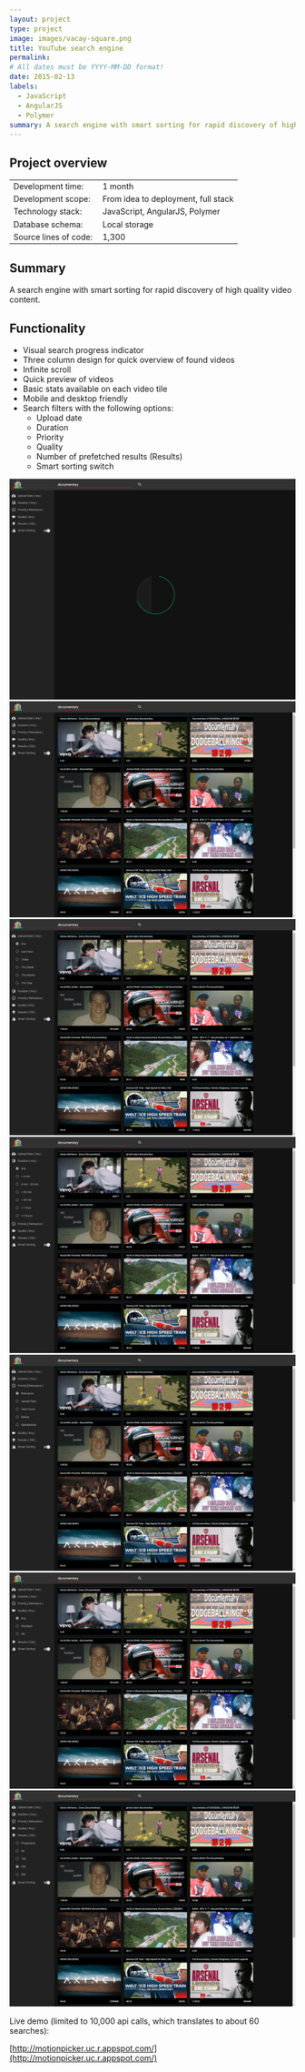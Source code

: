 ```yaml
---
layout: project
type: project
image: images/vacay-square.png
title: YouTube search engine
permalink: 
# All dates must be YYYY-MM-DD format!
date: 2015-02-13
labels:
  - JavaScript
  - AngularJS
  - Polymer
summary: A search engine with smart sorting for rapid discovery of high quality video content.
---
```


## Project overview

<table>
  <tr>
    <td>Development time:&nbsp;</td>
    <td>1 month</td>
  </tr>
  <tr>
    <td>Development scope:&nbsp;</td>
    <td>From idea to deployment, full stack</td>
  </tr>
  <tr>
    <td>Technology stack:&nbsp;</td>
    <td>JavaScript, AngularJS, Polymer</td>
  </tr>
  <tr>
    <td>Database schema:&nbsp;</td>
    <td>Local storage</td>
  </tr>
  <tr>
    <td>Source lines of code:&nbsp;</td>
    <td>1,300</td>
  </tr>
</table>

## Summary

A search engine with smart sorting for rapid discovery of high quality video content.

## Functionality

- Visual search progress indicator
- Three column design for quick overview of found videos
- Infinite scroll
- Quick preview of videos 
- Basic stats available on each video tile
- Mobile and desktop friendly
- Search filters with the following options:
  - Upload date
  - Duration
  - Priority
  - Quality
  - Number of prefetched results (Results)
  - Smart sorting switch

<div class="ui small rounded images">
  <a href="../images/mp_01.png" target="_blank"><img class="ui image" src="../images/mp_01.png"></a>
  <a href="../images/mp_02.png" target="_blank"><img class="ui image" src="../images/mp_02.png"></a>
  <a href="../images/mp_03.png" target="_blank"><img class="ui image" src="../images/mp_03.png"></a>
  <a href="../images/mp_04.png" target="_blank"><img class="ui image" src="../images/mp_04.png"></a>
  <a href="../images/mp_05.png" target="_blank"><img class="ui image" src="../images/mp_05.png"></a>
  <a href="../images/mp_06.png" target="_blank"><img class="ui image" src="../images/mp_06.png"></a>
  <a href="../images/mp_07.png" target="_blank"><img class="ui image" src="../images/mp_07.png"></a>
</div>


Live demo (limited to 10,000 api calls, which translates to about 60 searches):

[http://motionpicker.uc.r.appspot.com/](http://motionpicker.uc.r.appspot.com/)
